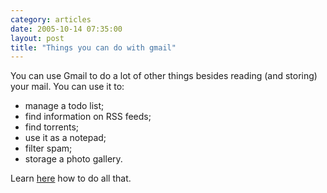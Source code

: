 ```yaml
---
category: articles
date: 2005-10-14 07:35:00
layout: post
title: "Things you can do with gmail"
---
```


You can use Gmail to do a lot of other things besides reading (and storing) your mail. You can use it to:<br /><ul><li>manage a todo list;<br /><li>find information on RSS feeds;<br /><li>find torrents;<br /><li>use it as a notepad;<br /><li>filter spam;<br /><li>storage a photo gallery.<br /></ul>Learn <a href="http://www.extremetech.com/article2/0,1697,1871092,00.asp">here</a> how to do all that.

